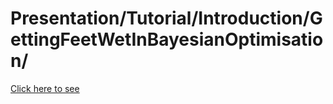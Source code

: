 # Presentation/Tutorial/Introduction/GettingFeetWetInBayesianOptimisation/

[Click here to see](jgamper.github.io/GettingFeetWetInBayesianOptimisation/)
